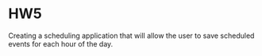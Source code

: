 # HW5
Creating a scheduling application that will allow the user to save scheduled events for each hour of the day. 
